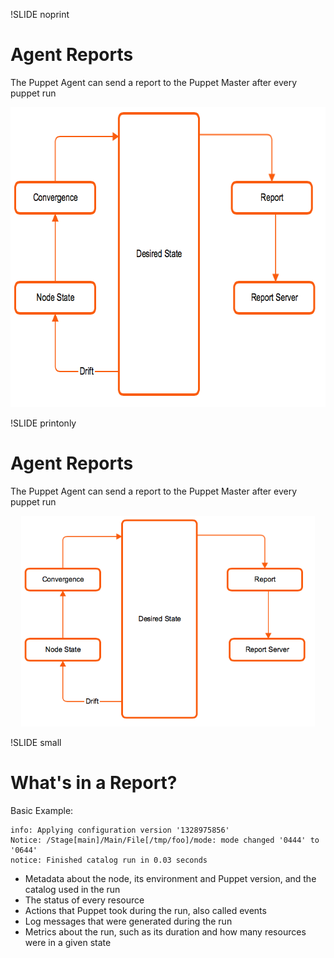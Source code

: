 !SLIDE noprint
# Agent Reports

The Puppet Agent can send a report to the Puppet Master after every puppet run

<center><img src="../_images/reports/agent_report.png" style="width:669px;height:480px;" alt="Agent Report"/></center>


!SLIDE printonly
# Agent Reports

The Puppet Agent can send a report to the Puppet Master after every puppet run

<center><img src="../_images/reports/agent_report.png" style="width:470px;height:337px;" alt="Agent Report"/></center>


!SLIDE small
# What's in a Report?

Basic Example:

    info: Applying configuration version '1328975856'
    Notice: /Stage[main]/Main/File[/tmp/foo]/mode: mode changed '0444' to '0644'
    notice: Finished catalog run in 0.03 seconds

* Metadata about the node, its environment and Puppet version, and the catalog used in the run
* The status of every resource
* Actions that Puppet took during the run, also called events
* Log messages that were generated during the run
* Metrics about the run, such as its duration and how many resources were in a given state
